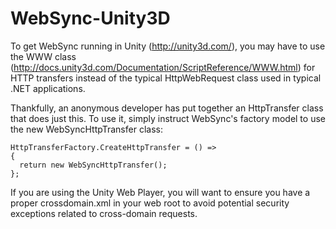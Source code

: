 WebSync-Unity3D
===============

To get WebSync running in Unity (http://unity3d.com/), you may have to use the WWW class (http://docs.unity3d.com/Documentation/ScriptReference/WWW.html) for HTTP transfers instead of the typical HttpWebRequest class used in typical .NET applications.

Thankfully, an anonymous developer has put together an HttpTransfer class that does just this. To use it, simply instruct WebSync's factory model to use the new WebSyncHttpTransfer class:

    HttpTransferFactory.CreateHttpTransfer = () =>
    {
      return new WebSyncHttpTransfer();
    };

If you are using the Unity Web Player, you will want to ensure you have a proper crossdomain.xml in your web root to avoid potential security exceptions related to cross-domain requests.